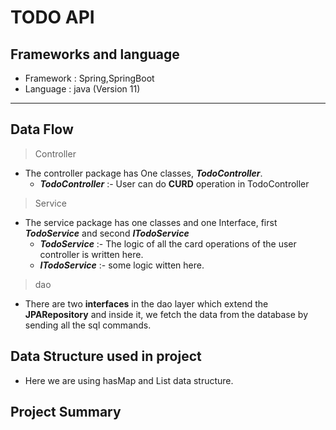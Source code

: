 # TODO API

## Frameworks and language
* Framework : Spring,SpringBoot
* Language : java (Version 11)
***

## Data Flow

>Controller
  * The controller package has One classes, ***TodoController***.
    * **_TodoController_** :- User can do **CURD** operation in TodoController
    
>Service
* The service package has one classes and one Interface, first ***TodoService*** and second ***ITodoService***
  * **_TodoService_** :- The logic of all the card operations of the user controller is written here.
  * **_ITodoService_** :- some logic witten here.
    
>dao

* There are two **interfaces** in the dao layer which extend the **JPARepository** and inside it, we fetch the data from the database by sending all the sql commands.

## Data Structure used in project

* Here we are using hasMap and List data structure.

## Project Summary









